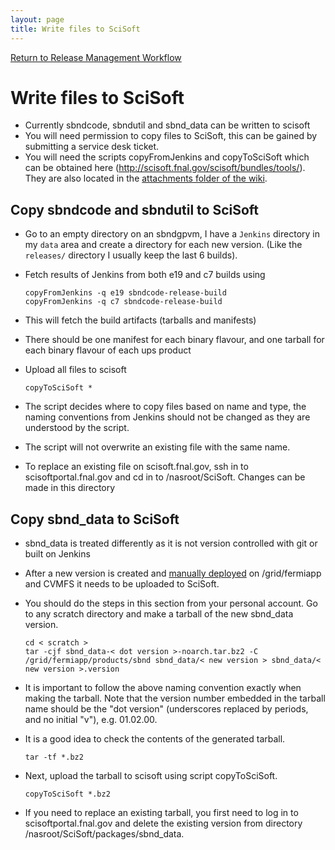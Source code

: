 ```yaml
---
layout: page
title: Write files to SciSoft
---
```


[Return to Release Management Workflow](https://sbnsoftware.github.io/sbndcode_wiki/Release_management_workflow.html)


Write files to SciSoft
================================================================

-   Currently sbndcode, sbndutil and sbnd\_data can be written to
    scisoft
-   You will need permission to copy files to SciSoft, this can be
    gained by submitting a service desk ticket.
-   You will need the scripts copyFromJenkins and copyToSciSoft which
    can be obtained here
    (<http://scisoft.fnal.gov/scisoft/bundles/tools/>). They are also located in the [attachments folder of the wiki](https://github.com/SBNSoftware/SBNSoftware.github.io/tree/master/sbndcode_wiki/attachments).



Copy sbndcode and sbndutil to SciSoft
----------------------------------------------------------------------------------------------

-   Go to an empty directory on an sbndgpvm, I have a `Jenkins`
    directory in my `data` area and create a directory for each new
    version. (Like the `releases/` directory I usually keep the last 6
    builds).

-   Fetch results of Jenkins from both e19 and c7 builds using

        copyFromJenkins -q e19 sbndcode-release-build
        copyFromJenkins -q c7 sbndcode-release-build

-   This will fetch the build artifacts (tarballs and manifests)

-   There should be one manifest for each binary flavour, and one
    tarball for each binary flavour of each ups product

-   Upload all files to scisoft

        copyToSciSoft *

-   The script decides where to copy files based on name and type, the
    naming conventions from Jenkins should not be changed as they are
    understood by the script.

-   The script will not overwrite an existing file with the same name.

-   To replace an existing file on scisoft.fnal.gov, ssh in to
    scisoftportal.fnal.gov and cd in to /nasroot/SciSoft. Changes can be
    made in this directory



Copy sbnd\_data to SciSoft
-----------------------------------------------------------------------

-   sbnd\_data is treated differently as it is not version controlled
    with git or built on Jenkins

-   After a new version is created and [manually
    deployed](Write_files_to_grid.html) on /grid/fermiapp
    and CVMFS it needs to be uploaded to SciSoft.

-   You should do the steps in this section from your personal account.
    Go to any scratch directory and make a tarball of the new sbnd\_data
    version.

        cd < scratch >
        tar -cjf sbnd_data-< dot version >-noarch.tar.bz2 -C /grid/fermiapp/products/sbnd sbnd_data/< new version > sbnd_data/< new version >.version

-   It is important to follow the above naming convention exactly when
    making the tarball. Note that the version number embedded in the
    tarball name should be the \"dot version\" (underscores replaced by
    periods, and no initial \"v\"), e.g. 01.02.00.

-   It is a good idea to check the contents of the generated tarball.

        tar -tf *.bz2

-   Next, upload the tarball to scisoft using script copyToSciSoft.

        copyToSciSoft *.bz2

-   If you need to replace an existing tarball, you first need to log in
    to scisoftportal.fnal.gov and delete the existing version from
    directory /nasroot/SciSoft/packages/sbnd\_data.
